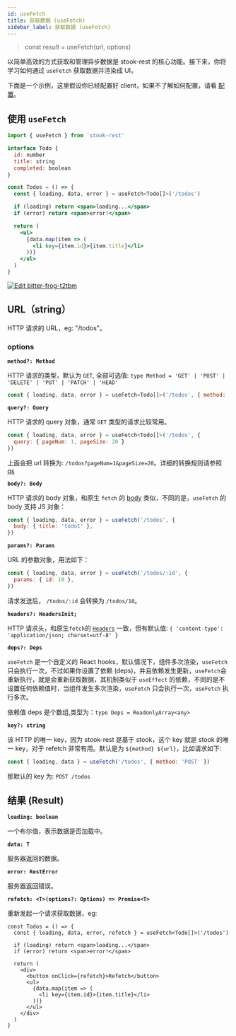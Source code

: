 ```yaml
---
id: useFetch
title: 获取数据 (useFetch)
sidebar_label: 获取数据 (useFetch)
---
```


> const result = useFetch(url, options)

以简单高效的方式获取和管理异步数据是 stook-rest 的核心功能。接下来，你将学习如何通过 `useFetch` 获取数据并渲染成 UI。

下面是一个示例，这里假设你已经配置好 client，如果不了解如何配置，请看 [配置](/docs/rest/config)。

## 使用 `useFetch`

```jsx
import { useFetch } from 'stook-rest'

interface Todo {
  id: number
  title: string
  completed: boolean
}

const Todos = () => {
  const { loading, data, error } = useFetch<Todo[]>('/todos')

  if (loading) return <span>loading...</span>
  if (error) return <span>error!</span>

  return (
    <ul>
      {data.map(item => (
        <li key={item.id}>{item.title}</li>
      ))}
    </ul>
  )
}
```

[![Edit bitter-frog-t2tbm](https://codesandbox.io/static/img/play-codesandbox.svg)](https://codesandbox.io/s/bitter-frog-t2tbm?fontsize=14&hidenavigation=1&theme=dark)

## URL（string）

HTTP 请求的 URL，eg: "/todos"。

### options

**`method?: Method`**

HTTP 请求的类型，默认为 `GET`, 全部可选值: `type Method = 'GET' | 'POST' | 'DELETE' | 'PUT' | 'PATCH' | 'HEAD'`

```js
const { loading, data, error } = useFetch<Todo[]>('/todos', { method: 'POST' })
```

**`query?: Query`**

HTTP 请求的 query 对象，通常 `GET` 类型的请求比较常用。

```js
const { loading, data, error } = useFetch<Todo[]>('/todos', {
  query: { pageNum: 1, pageSize: 20 }
})
```

上面会把 url 转换为: `/todos?pageNum=1&pageSize=20`。详细的转换规则请参照 [qs](https://github.com/ljharb/qs)

**`body?: Body`**

HTTP 请求的 body 对象，和原生 `fetch` 的 [body](https://github.github.io/fetch/#request-body) 类似，不同的是，`useFetch` 的 body 支持 JS 对象：

```js
const { loading, data, error } = useFetch('/todos', {
  body: { title: 'todo1' },
})
```

**`params?: Params`**

URL 的参数对象，用法如下：

```js
const { loading, data, error } = useFetch('/todos/:id', {
  params: { id: 10 },
})
```

请求发送后， `/todos/:id` 会转换为 `/todos/10`。

**`headers?: HeadersInit;`**

HTTP 请求头，和原生`fetch`的 [`Headers`](https://github.github.io/fetch/#Headers) 一致，但有默认值: `{ 'content-type': 'application/json; charset=utf-8' }`

**`deps?: Deps`**

`useFetch` 是一个自定义的 React hooks，默认情况下，组件多次渲染，`useFetch` 只会执行一次，不过如果你设置了依赖 (deps)，并且依赖发生更新，`useFetch`会重新执行，就是会重新获取数据，其机制类似于 `useEffect` 的依赖，不同的是不设置任何依赖值时，当组件发生多次渲染，`useFetch` 只会执行一次，`useFetch` 执行多次。

依赖值 deps 是个数组,类型为：`type Deps = ReadonlyArray<any>`

**`key?: string`**

该 HTTP 的唯一 key，因为 stook-rest 是基于 stook，这个 key 就是 stook 的唯一 key，对于 refetch 非常有用。默认是为 `${method} ${url}`，比如请求如下:

```js
const { loading, data } = useFetch('/todos', { method: 'POST' })
```

那默认的 key 为: `POST /todos`

## 结果 (Result)

**`loading: boolean`**

一个布尔值，表示数据是否加载中。

**`data: T`**

服务器返回的数据。

**`error: RestError`**

服务器返回错误。

**`refetch: <T>(options?: Options) => Promise<T>`**

重新发起一个请求获取数据，eg:

```tsx
const Todos = () => {
  const { loading, data, error, refetch } = useFetch<Todo[]>('/todos')

  if (loading) return <span>loading...</span>
  if (error) return <span>error!</span>

  return (
    <div>
      <button onClick={refetch}>Refetch</button>
      <ul>
        {data.map(item => (
          <li key={item.id}>{item.title}</li>
        ))}
      </ul>
    </div>
  )
}
```
